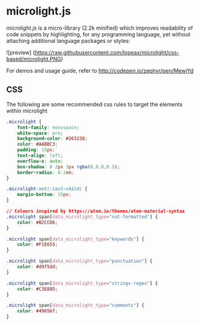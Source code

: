 microlight.js
=============

*microlight.js* is a micro-library (2.2k minified) which improves
 readability of code snippets by highlighting, for any programming
 language, yet without attaching additional language packages or
 styles:

![preview]
(https://raw.githubusercontent.com/lopeax/microlight/css-based/microlight.PNG)

For demos and usage guide, refer to http://codepen.io/zephyr/pen/MewjYd

## CSS

The following are some recommended css rules to target the elements within microlight

```css
.microlight {
    font-family: monospace;
    white-space: pre;
    background-color: #263238;
    color: #AABBC3;
    padding: 15px;
    text-align: left;
    overflow-x: auto;
    box-shadow: 0 2px 3px rgba(0,0,0,0.5);
    border-radius: 0.2em;
}

.microlight:not(:last-child) {
    margin-bottom: 15px;
}

// Colours inspired by https://atom.io/themes/atom-material-syntax
.microlight span[data_microlight_type="not-formatted"] {
    color: #B2CCD6;
}

.microlight span[data_microlight_type="keywords"] {
    color: #F1E655;
}

.microlight span[data_microlight_type="punctuation"] {
    color: #d9f5dd;
}

.microlight span[data_microlight_type="strings-regex"] {
    color: #C3E88D;
}

.microlight span[data_microlight_type="comments"] {
    color: #49656f;
}
```
